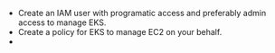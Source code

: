 * Create an IAM user with programatic access and preferably admin access to manage EKS.
* Create a policy for EKS to manage EC2 on your behalf.
* 
